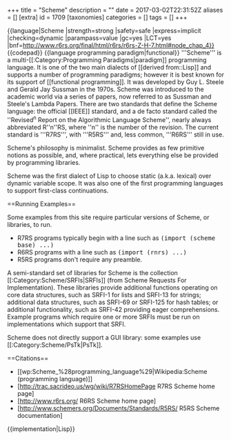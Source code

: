 +++
title = "Scheme"
description = ""
date = 2017-03-02T22:31:52Z
aliases = []
[extra]
id = 1709
[taxonomies]
categories = []
tags = []
+++

{{language|Scheme
|strength=strong
|safety=safe
|express=implicit
|checking=dynamic
|parampass=value
|gc=yes
|LCT=yes
|bnf=http://www.r6rs.org/final/html/r6rs/r6rs-Z-H-7.html#node_chap_4}}
{{codepad}}
{{language programming paradigm|functional}}
'''Scheme''' is a multi-[[:Category:Programming Paradigms|paradigm]] programming language. It is one of the two main dialects of [[derived from::Lisp]] and supports a number of programming paradigms; however it is best known for its support of [[functional programming]]. It was developed by Guy L. Steele and Gerald Jay Sussman in the 1970s. Scheme was introduced to the academic world via a series of papers, now referred to as Sussman and Steele's Lambda Papers. There are two standards that define the Scheme language: the official [[IEEE]] standard, and a de facto standard called the ''Revised<sup>n</sup> Report on the Algorithmic Language Scheme'', nearly always abbreviated R''n''RS, where ''n'' is the number of the revision. The current standard is '''R7RS''', with '''R5RS''' and, less common, '''R6RS''' still in use.

Scheme's philosophy is minimalist. Scheme provides as few primitive notions as possible, and, where practical, lets everything else be provided by programming libraries.

Scheme was the first dialect of Lisp to choose static (a.k.a. lexical) over dynamic variable scope. It was also one of the first programming languages to support first-class continuations.

==Running Examples==

Some examples from this site require particular versions of Scheme, or libraries, to run.

* R7RS programs typically begin with a line such as <tt>(import (scheme base) ...)</tt>
* R6RS programs with a line such as <tt>(import (rnrs) ...)</tt>
* R5RS programs don't require any preamble.


A semi-standard set of libraries for Scheme is the collection [[:Category:Scheme/SRFIs|SRFIs]] (from Scheme Requests For Implementation).  These libraries provide additional functions operating on core data structures, such as SRFI-1 for lists and SRFI-13 for strings; additional data structures, such as SRFI-69 or SRFI-125 for hash tables; or additional functionality, such as SRFI-42 providing eager comprehensions.  Example programs which require one or more SRFIs must be run on implementations which support that SRFI.

Scheme does not directly support a GUI library: some examples use [[:Category:Scheme/PsTk|PsTk]].

==Citations==

* [[wp:Scheme_%28programming_language%29|Wikipedia:Scheme (programming language)]]
* [http://trac.sacrideo.us/wg/wiki/R7RSHomePage R7RS Scheme home page]
* [http://www.r6rs.org/ R6RS Scheme home page]
* [http://www.schemers.org/Documents/Standards/R5RS/ R5RS Scheme documentation]

{{implementation|Lisp}}
